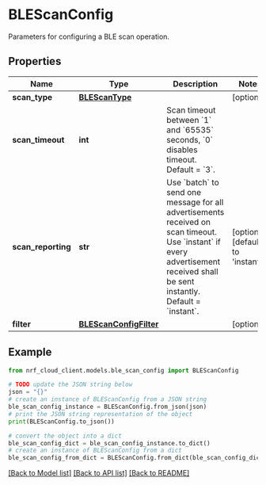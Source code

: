 # BLEScanConfig

Parameters for configuring a BLE scan operation.

## Properties

Name | Type | Description | Notes
------------ | ------------- | ------------- | -------------
**scan_type** | [**BLEScanType**](BLEScanType.md) |  | [optional] 
**scan_timeout** | **int** | Scan timeout between &#x60;1&#x60; and &#x60;65535&#x60; seconds, &#x60;0&#x60; disables timeout. Default &#x3D; &#x60;3&#x60;. | 
**scan_reporting** | **str** | Use &#x60;batch&#x60; to send one message for all advertisements received on scan timeout. Use &#x60;instant&#x60; if every advertisement received shall be sent instantly. Default &#x3D; &#x60;instant&#x60;. | [optional] [default to 'instant']
**filter** | [**BLEScanConfigFilter**](BLEScanConfigFilter.md) |  | [optional] 

## Example

```python
from nrf_cloud_client.models.ble_scan_config import BLEScanConfig

# TODO update the JSON string below
json = "{}"
# create an instance of BLEScanConfig from a JSON string
ble_scan_config_instance = BLEScanConfig.from_json(json)
# print the JSON string representation of the object
print(BLEScanConfig.to_json())

# convert the object into a dict
ble_scan_config_dict = ble_scan_config_instance.to_dict()
# create an instance of BLEScanConfig from a dict
ble_scan_config_from_dict = BLEScanConfig.from_dict(ble_scan_config_dict)
```
[[Back to Model list]](../README.md#documentation-for-models) [[Back to API list]](../README.md#documentation-for-api-endpoints) [[Back to README]](../README.md)


